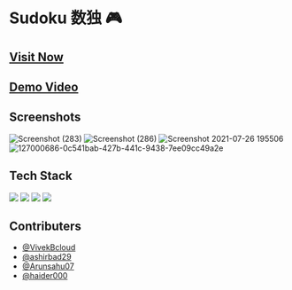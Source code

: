 # Sudoku 数独 🎮

##   [Visit Now](https://async-sudoku.netlify.app/)

##   [Demo Video](https://drive.google.com/file/d/1rhIciTwpjeaXAJQYhK8PXSuII-JzSsHG/view)


## Screenshots

![Screenshot (283)](https://user-images.githubusercontent.com/35297934/127005843-070f34f9-9ff3-48ed-9ed4-0200e1b23d25.png)
![Screenshot (286)](https://user-images.githubusercontent.com/35297934/127006303-eda14358-f108-48f9-b642-0a7eef86fd4b.png)
![Screenshot 2021-07-26 195506](https://user-images.githubusercontent.com/35297934/127006521-6c2883cc-a43b-4f50-af4f-f0015b46affb.png)
![127000686-0c541bab-427b-441c-9438-7ee09cc49a2e](https://user-images.githubusercontent.com/35297934/127006850-1c03542d-c309-4106-9d69-61c953af08c6.png)




## Tech Stack

<img src="https://img.shields.io/badge/React-20232A?style=for-the-badge&logo=react&logoColor=61DAFB">
<img src="https://img.shields.io/badge/JavaScript-323330?style=for-the-badge&logo=javascript&logoColor=F7DF1E"/>
<img src="https://img.shields.io/badge/Sass-CC6699?style=for-the-badge&logo=sass&logoColor=white">
<img src="https://img.shields.io/badge/CSS3-1572B6?style=for-the-badge&logo=css3&logoColor=white"/>



## Contributers

- [@VivekBcloud](https://github.com/VivekBcloud)
- [@ashirbad29](https://github.com/ashirbad29)
- [@Arunsahu07](https://github.com/Arunsahu07)
- [@haider000](https://github.com/haider000)



  
